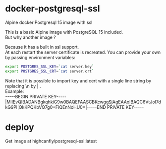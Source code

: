 # docker-postgresql-ssl
Alpine docker Postgresql 15 image with ssl

This is a basic Alpine image with PostgreSQL 15 included.  
But why another image ?  

Because it has a built in ssl support.  
At each restart the server certificate is recreated.  You can provide your own by passing environment variables:  
```sh
export POSTGRES_SSL_KEY=`cat server.key`
export POSTGRES_SSL_CRT=`cat server.crt`
```
Note that it is possible to import key and cert with a single line string by replacing \n by | .  
Example:  
-----BEGIN PRIVATE KEY-----|MIIEvQIBADANBgkqhkiG9w0BAQEFAASCBKcwggSjAgEAAoIBAQC6VtJoI7dkG9Pl|QkKPQKbVQ7g0+FiQEnNoHU0=|-----END PRIVATE KEY-----

# deploy
Get image at highcanfly/postgresql-ssl:latest